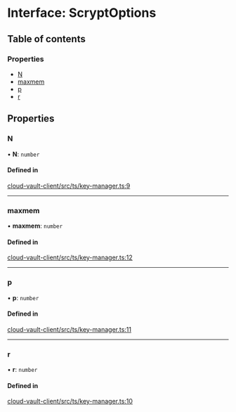 # Interface: ScryptOptions

## Table of contents

### Properties

- [N](ScryptOptions.md#n)
- [maxmem](ScryptOptions.md#maxmem)
- [p](ScryptOptions.md#p)
- [r](ScryptOptions.md#r)

## Properties

### N

• **N**: `number`

#### Defined in

[cloud-vault-client/src/ts/key-manager.ts:9](https://gitlab.com/i3-market/code/wp3/t3.2/i3m-wallet-monorepo/-/blob/2ba611f/packages/cloud-vault-client/src/ts/key-manager.ts#L9)

___

### maxmem

• **maxmem**: `number`

#### Defined in

[cloud-vault-client/src/ts/key-manager.ts:12](https://gitlab.com/i3-market/code/wp3/t3.2/i3m-wallet-monorepo/-/blob/2ba611f/packages/cloud-vault-client/src/ts/key-manager.ts#L12)

___

### p

• **p**: `number`

#### Defined in

[cloud-vault-client/src/ts/key-manager.ts:11](https://gitlab.com/i3-market/code/wp3/t3.2/i3m-wallet-monorepo/-/blob/2ba611f/packages/cloud-vault-client/src/ts/key-manager.ts#L11)

___

### r

• **r**: `number`

#### Defined in

[cloud-vault-client/src/ts/key-manager.ts:10](https://gitlab.com/i3-market/code/wp3/t3.2/i3m-wallet-monorepo/-/blob/2ba611f/packages/cloud-vault-client/src/ts/key-manager.ts#L10)
